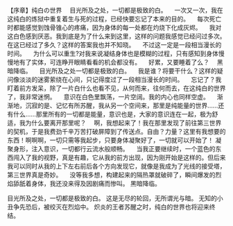 【序章】纯白の世界
　目光所及之处，一切都是极致的白。
　一次又一次，我在这纯白的炼狱中重复着生与死的过程，已经快要忘记了本来的目的。
　每次死亡时都能感觉到蚀骨锥心的疼痛，因为身体的每一处都在灼烧下化成灰烬。
　我对这白色感到厌恶。我到底是为了什么来到这里，这样的问题我感觉已经问过多次。在这已经过了多久？这样的答案我也并不知晓。
　不过这一定是一段相当漫长的时间。
　为什么可以重生?对我来说凝结身体也是模糊的过程，只有感知到身体慢慢地有了实体，可连睁开眼睛看看的机会都没有。
　好累，又要睡着了么？
　黑暗降临。
　目光所及之处一切都是极致的白。
　我是谁？将要干什么？这样的疑问像淡淡的迷雾萦绕在心间，只记得度过了一段相当漫长的时间。
　忘记了？我盯着前方发呆，除了一片白什么也看不见，从何而来，往何而去，在这纯白的世界了，我非常迷惘。
　意识在白色里飘荡，一片空阔。我的内心也同样空虚。
　渐渐地，沉寂的是、记忆有所苏醒，我从另一个空间来，那里是纯能量的世界……还有什么……那里所有的一切都是能量，意识也是，大家的意识连在一起，极为舒适，我为什么要离开那里呢？
　啊，我想起来了！我在那里发现了前往第三世界的契机，于是我费劲千辛万苦打破屏障到了传送点。自由？力量？这里有我想要的东西！啊啊啊，一切只需等我起步，只要身体凝聚好了，一切就可以开始了！
凝聚身形，注入意识，一切都行云流水般顺畅。
　当我正要继续时，一个蓝色的东西闯入了我的视野，真是有趣，它从我的前方出现，因为刚开始是这样的。但后来我可以同时从我的上下左右前后各个方向发现它，就像是我成为了光线的接受塔，第三世界真是奇妙。
　没等我多想，构建起来的隔热罩就破碎了，瞬间爆发的烈焰舔舐着身体，我还没来得及因剧痛而惨叫。
黑暗降临。

目光所及之处，一切都是极致的白。
这是无尽的轮回，无所谓光与暗。
无知的小丑争先恐后，被绞灭在烈焰中。
炽炎的王者苏醒之时，纯白的世界也将迎来终结。